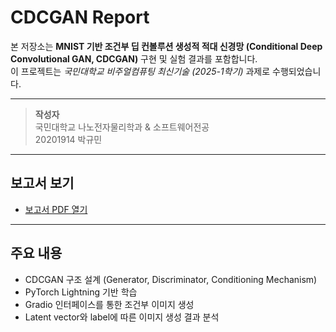 # CDCGAN Report

본 저장소는 **MNIST 기반 조건부 딥 컨볼루션 생성적 적대 신경망 (Conditional Deep Convolutional GAN, CDCGAN)** 구현 및 실험 결과를 포함합니다.  
이 프로젝트는 *국민대학교 비주얼컴퓨팅 최신기술 (2025-1학기)* 과제로 수행되었습니다.

---

> **작성자**  
> 국민대학교 나노전자물리학과 & 소프트웨어전공  
> 20201914 박규민

---

## 보고서 보기

- [보고서 PDF 열기](./20201914.pdf)

---

## 주요 내용

- CDCGAN 구조 설계 (Generator, Discriminator, Conditioning Mechanism)
- PyTorch Lightning 기반 학습
- Gradio 인터페이스를 통한 조건부 이미지 생성
- Latent vector와 label에 따른 이미지 생성 결과 분석
